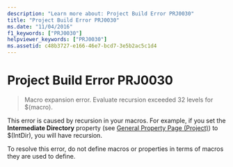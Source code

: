 ```yaml
---
description: "Learn more about: Project Build Error PRJ0030"
title: "Project Build Error PRJ0030"
ms.date: "11/04/2016"
f1_keywords: ["PRJ0030"]
helpviewer_keywords: ["PRJ0030"]
ms.assetid: c48b3727-e166-46e7-bcd7-3e5b2ac5c1d4
---
```

# Project Build Error PRJ0030

> Macro expansion error. Evaluate recursion exceeded 32 levels for $(macro).

This error is caused by recursion in your macros. For example, if you set the **Intermediate Directory** property (see [General Property Page (Project)](../../build/reference/general-property-page-project.md)) to $(IntDir), you will have recursion.

To resolve this error, do not define macros or properties in terms of macros they are used to define.
